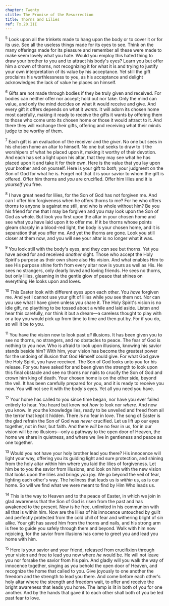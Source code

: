 ```yaml
---
chapter: Twenty
ctitle: The Promise of the Resurrection
title: Thorns and Lilies
ref: Tx.20.III
---
```


<sup>5</sup> Look upon all the trinkets made to hang upon the body or to cover it
or for its use. See all the useless things made for its eyes to see.
Think on the many offerings made for its pleasure and remember all these
were made to make seem lovely what you hate. Would you employ this hated
thing to draw your brother to you and to attract his body's eyes? Learn
you but offer him a crown of thorns, not recognizing it for what it is
and trying to justify your own interpretation of its value by his
acceptance. Yet still the gift proclaims his worthlessness to you, as
his acceptance and delight acknowledges the lack of value he places on
himself.

<sup>6</sup> Gifts are not made through bodies if they be truly given and received.
For bodies can neither offer nor accept; hold out nor take. Only the
mind can value, and only the mind decides on what it would receive and
give. And every gift it offers depends on what it *wants*. It will adorn
its chosen home most carefully, making it ready to receive the gifts it
wants by offering them to those who come unto its chosen home or those
it would attract to it. And there they will exchange their gifts,
offering and receiving what their minds judge to be worthy of them.

<sup>7</sup> Each gift is an evaluation of the receiver and the *giver*. No one but
sees in his chosen home an altar to himself. No one but seeks to draw to
it the worshipers of what he placed upon it, making it worthy of their
devotion. And each has set a light upon his altar, that they may see
what he has placed upon it and take it for their own. Here is the value
that you lay upon your brother and on yourself. Here is your gift to
*both*; your judgment on the Son of God for what he is. Forget not that
it is your savior to whom the gift is offered. Offer him thorns and
*you* are crucified. Offer him lilies and it is *yourself* you free.

<sup>8</sup> I have great need for lilies, for the Son of God has not forgiven me.
And can I offer him forgiveness when he offers thorns to me? For he who
offers thorns to anyone is against me still, and who is whole without
him? Be you his friend for me that I may be forgiven and you may look
upon the Son of God as whole. But look you first upon the altar in your
chosen home and see what you have laid upon it to offer me. If it be
thorns whose points gleam sharply in a blood-red light, the body is your
chosen home, and it is separation that you offer me. And yet the thorns
are gone. Look you still closer at them now, and you will see your altar
is no longer what it was.

<sup>9</sup> You look still with the body's eyes, and they *can* see but thorns.
Yet you have asked for and received *another* sight. Those who accept
the Holy Spirit's purpose as their own share also His vision. And what
enables Him to see His purpose shine forth from every altar now is yours
as well as His. He sees no strangers, only dearly loved and loving
friends. He sees no thorns, but only lilies, gleaming in the gentle glow
of peace that shines on everything He looks upon and loves.

<sup>10</sup> This Easter look with different eyes upon each other. You *have*
forgiven me. And yet I cannot use your gift of lilies while *you* see
them not. Nor can you use what I have given unless you share it. The
Holy Spirit's vision is no idle gift, no plaything to be tossed about a
while and laid aside. Listen and hear this carefully, nor think it but a
dream—a careless thought to play with or a toy you would pick up from
time to time and then put by. For if you do, so will it be to you.

<sup>11</sup> You have the vision now to look past *all* illusions. It has been
given you to see no thorns, no strangers, and no obstacles to peace. The
fear of God is nothing to you now. Who is afraid to look upon illusions,
knowing his savior stands beside him? With him, your vision has become
the greatest power for the undoing of illusion that God Himself could
give. For what God gave the Holy Spirit, you have received. The Son of
God looks unto you for his release. For you have asked for and been
given the strength to look upon this final obstacle and see no thorns
nor nails to crucify the Son of God and crown him king of death. Your
chosen home is on the other side, beyond the veil. It has been carefully
prepared for you, and it is ready to receive you now. You will not see
it with the body's eyes. Yet all you need you have.

<sup>12</sup> Your home has called to you since time began, nor have you ever
failed entirely to hear. You heard but knew not *how* to look nor
*where*. And now you know. In you the knowledge lies, ready to be
unveiled and freed from all the terror that kept it hidden. There *is*
no fear in love. The song of Easter is the glad refrain the Son of God
was *never* crucified. Let us lift up our eyes together, not in fear,
but faith. And there *will* be no fear in us, for in our vision will be
no illusions—only a pathway to the open door of Heaven, the home we
share in quietness, and where we live in gentleness and peace as one
together.

<sup>13</sup> Would you not have your holy brother lead you there? His innocence
will light your way, offering you its guiding light and sure protection,
and shining from the holy altar within him where you laid the lilies of
forgiveness. Let him be to you the savior from illusions, and look on
him with the new vision that looks upon the lilies and brings *you* joy.
We go beyond the veil of fear, lighting each other's way. The holiness
that leads us is *within* us, as is our home. So will we find what we
were meant to find by Him Who leads us.

<sup>14</sup> This is the way to Heaven and to the peace of Easter, in which we
join in glad awareness that the Son of God is risen from the past and
has awakened to the present. Now is he free, unlimited in his communion
with all that is within him. Now are the lilies of his innocence
untouched by guilt and perfectly protected from the cold chill of fear
and withering blight of sin alike. Your gift has saved him from the
thorns and nails, and his strong arm is free to guide you safely through
them and beyond. Walk with him now rejoicing, for the savior from
illusions has come to greet you and lead you home with him.

<sup>15</sup> Here is your savior and your friend, released from crucifixion
through your vision and free to lead you now where *he* would be. He
will not leave you nor forsake the savior from his pain. And gladly will
you walk the way of innocence together, singing as you behold the open
door of Heaven, and recognize the home that called to you. Give joyously
to one another the freedom and the strength to lead you there. And come
before each other's holy altar where the strength and freedom wait, to
offer and receive the bright awareness that leads you home. The lamp is
lit in both of you for one another. And by the hands that gave it to
each other shall both of you be led past fear to love.

